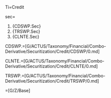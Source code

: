 Ti=Credit

sec=<ol><li>{CDSWP.Sec}</li><li>{TRSWP.Sec}<li>{CLNTE.Sec}</li></li></ol>

CDSWP.=[G/ACTUS/Taxonomy/Financial/Combo-Derivative/Securitization/Credit/CDSWP/0.md]

CLNTE.=[G/ACTUS/Taxonomy/Financial/Combo-Derivative/Securitization/Credit/CLNTE/0.md]

TRSWP.=[G/ACTUS/Taxonomy/Financial/Combo-Derivative/Securitization/Credit/TRSWP/0.md]

=[G/Z/Base]